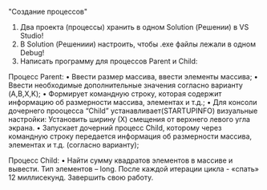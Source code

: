 "Создание процессов"

1. Два проекта (процессы) хранить в одном Solution (Решении) в VS Studio! 
2. В Solution (Решениии) настроить, чтобы .exe файлы лежали в одном Debug!
3. Написать программу для процессов Parent и Child:

Процесс Parent: 
    • Ввести размер массива, ввести элементы массива;
    • Ввести необходимые дополнительные значения согласно варианту (A,B,X,K);
    • Формирует командную строку, которая содержит информацию об размерности массива, элементах и т.д.;
    • Для консоли дочернего прооцесса “Child” устанавливает(STARTUPINFO) визуальные настройки: Установить ширину (Х) смещения от верхнего левого угла экрана.
    • Запускает дочерний процесс Child, которому через командную строку передается информация об размерности массива, элементах и т.д. (согласно варианту);
    
Процесс Child:
    • Найти сумму квадратов элементов в массиве и вывести. Тип элементов – long. После каждой итерации цикла - «спать» 12 миллисекунд. Завершить свою работу.
